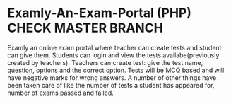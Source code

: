 # Examly-An-Exam-Portal (PHP) CHECK MASTER BRANCH
Examly an online exam portal where teacher can create tests and student can give them.
Students can login and view the tests availabe(previously created by teachers).
Teachers can create test: give the test name, question, options and the correct option.
Tests will be MCQ based and will have negative marks for wrong answers. 
A number of other things have been taken care of like the number of tests a student has appeared for, number of exams passed and failed. 
